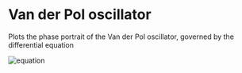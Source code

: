 # Van der Pol oscillator

Plots the phase portrait of the Van der Pol oscillator, governed by the differential equation

![equation](https://latex.codecogs.com/svg.image?$$\ddot{x}&space;&plus;&space;\gamma&space;\left(x^2-1\right)\dot{x}&space;&plus;&space;x&space;=&space;0)